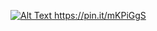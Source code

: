 [![Alt Text](https://media.giphy.com/media/vFKqnCdLPNOKc/giphy.gif)
](https://pin.it/mKPiGgS)https://pin.it/mKPiGgS
